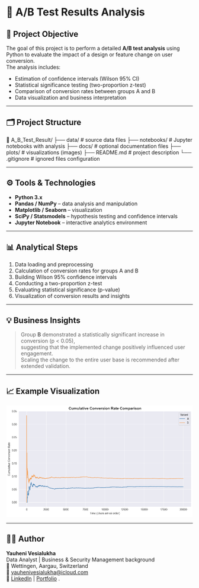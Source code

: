 # 🧩 A/B Test Results Analysis

## 🎯 Project Objective
The goal of this project is to perform a detailed **A/B test analysis** using Python to evaluate the impact of a design or feature change on user conversion.  
The analysis includes:
- Estimation of confidence intervals (Wilson 95% CI)
- Statistical significance testing (two-proportion z-test)
- Comparison of conversion rates between groups A and B
- Data visualization and business interpretation

---

## 🗂️ Project Structure
📁 A_B_Test_Result/
 ├── data/                         # source data files
 ├── notebooks/                    # Jupyter notebooks with analysis
 ├── docs/                         # optional documentation files
 ├── plots/                        # visualizations (images)
 ├── README.md                     # project description
 └── .gitignore                    # ignored files configuration

---

## ⚙️ Tools & Technologies
- **Python 3.x**
- **Pandas / NumPy** – data analysis and manipulation  
- **Matplotlib / Seaborn** – visualization  
- **SciPy / Statsmodels** – hypothesis testing and confidence intervals  
- **Jupyter Notebook** – interactive analytics environment  

---

## 📊 Analytical Steps
1. Data loading and preprocessing  
2. Calculation of conversion rates for groups A and B  
3. Building Wilson 95% confidence intervals  
4. Conducting a two-proportion z-test  
5. Evaluating statistical significance (p-value)  
6. Visualization of conversion results and insights  

---

## 💡 Business Insights
> Group **B** demonstrated a statistically significant increase in conversion (p < 0.05),  
> suggesting that the implemented change positively influenced user engagement.  
> Scaling the change to the entire user base is recommended after extended validation.

---

## 📈 Example Visualization
![Conversion Rates Comparison](plots/output.png)

---

## 👨‍💻 Author
**Yauheni Vesialukha**  
Data Analyst | Business & Security Management background  
📍 Wettingen, Aargau, Switzerland  
📧 yauhenivesialukha@icloud.com  
🔗 [LinkedIn](https://www.linkedin.com/in/yauheni-vesialukha/) | [Portfolio](https://yauheni-vesialukha.netlify.app/)
.